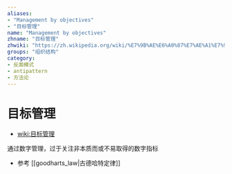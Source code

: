 ```yaml
---
aliases:
- "Management by objectives"
- "目标管理"
name: "Management by objectives"
zhname: "目标管理"
zhwiki: "https://zh.wikipedia.org/wiki/%E7%9B%AE%E6%A0%87%E7%AE%A1%E7%90%86"
groups: "组织结构"
category:
- 反面模式
- antipattern
- 方法论
---
```


# 目标管理

* [wiki:目标管理](https://zh.wikipedia.org/wiki/%E7%9B%AE%E6%A0%87%E7%AE%A1%E7%90%86)

通过数字管理，过于关注非本质而或不易取得的数字指标

* 参考 [[goodharts_law|古德哈特定律]]